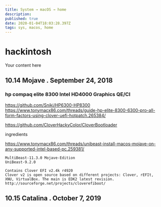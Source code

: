```yaml
---
title: System → macOS → home
description: 
published: true
date: 2020-01-04T18:03:28.397Z
tags: sys, macos, home
---
```


# hackintosh
Your content here


## 10.14 Mojave . September 24, 2018

### hp compaq elite 8300 Intel HD4000 Graphics QE/CI

https://github.com/Sniki/HP6300-HP8300
https://www.tonymacx86.com/threads/guide-hp-elite-8300-6300-pro-all-form-factors-using-clover-uefi-hotpatch.265384/

https://github.com/CloverHackyColor/CloverBootloader


ingredients

https://www.tonymacx86.com/threads/unibeast-install-macos-mojave-on-any-supported-intel-based-pc.259381/

```
MultiBeast-11.3.0 Mojave-Edition
UniBeast-9.2.0

Contains Clover EFI v2.4k r4920
Clover v2 is open source based on different projects: Clover, rEFIt, XNU, VirtualBox. The main is EDK2 latest revision. http://sourceforge.net/projects/cloverefiboot/
```








## 10.15 Catalina . October 7, 2019

```
```